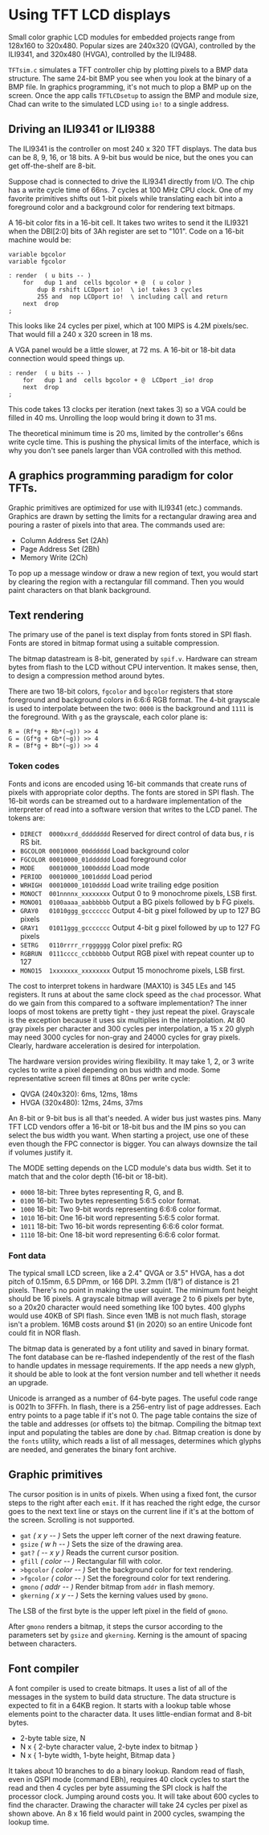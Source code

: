 # Using TFT LCD displays

Small color graphic LCD modules for embedded projects range from 128x160
to 320x480. Popular sizes are 240x320 (QVGA), controlled by the ILI9341,
and 320x480 (HVGA), controlled by the ILI9488.

`TFTsim.c` simulates a TFT controller chip by plotting pixels to a BMP data
structure. The same 24-bit BMP you see when you look at the binary of a BMP
file. In graphics programming, it's not much to plop a BMP up on the screen.
Once the app calls `TFTLCDsetup` to assign the BMP and module size,
Chad can write to the simulated LCD using `io!` to a single address.

## Driving an ILI9341 or ILI9388

The ILI9341 is the controller on most 240 x 320 TFT displays.
The data bus can be 8, 9, 16, or 18 bits.
A 9-bit bus would be nice, but the ones you can get off-the-shelf are 8-bit.

Suppose chad is connected to drive the ILI9341 directly from I/O.
The chip has a write cycle time of 66ns. 7 cycles at 100 MHz CPU clock.
One of my favorite primitives shifts out 1-bit pixels while translating each bit
into a foreground color and a background color for rendering text bitmaps.

A 16-bit color fits in a 16-bit cell. It takes two writes to send it the
ILI9321 when the DBI\[2:0] bits of 3Ah register are set to "101".
Code on a 16-bit machine would be:

```forth
variable bgcolor
variable fgcolor

: render  ( u bits -- )
    for   dup 1 and  cells bgcolor + @  ( u color )
        dup 8 rshift LCDport io!  \ io! takes 3 cycles
	    255 and  nop LCDport io!  \ including call and return
    next  drop
;
```

This looks like 24 cycles per pixel, which at 100 MIPS is 4.2M pixels/sec.
That would fill a 240 x 320 screen in 18 ms.

A VGA panel would be a little slower, at 72 ms. A 16-bit or 18-bit data
connection would speed things up.

```
: render  ( u bits -- )
    for   dup 1 and  cells bgcolor + @  LCDport _io! drop
    next  drop
;
```

This code takes 13 clocks per iteration (next takes 3) so a VGA could be filled
in 40 ms. Unrolling the loop would bring it down to 31 ms.

The theoretical minimum time is 20 ms, limited by the controller's 66ns write
cycle time. This is pushing the physical limits of the interface, which is why
you don't see panels larger than VGA controlled with this method.

## A graphics programming paradigm for color TFTs.

Graphic primitives are optimized for use with ILI9341 (etc.) commands.
Graphics are drawn by setting the limits for a rectangular drawing area and
pouring a raster of pixels into that area. The commands used are:

- Column Address Set (2Ah)
- Page Address Set (2Bh)
- Memory Write (2Ch)

To pop up a message window or draw a new region of text, you would start by
clearing the region with a rectangular fill command.
Then you would paint characters on that blank background.

## Text rendering

The primary use of the panel is text display from fonts stored in SPI flash.
Fonts are stored in bitmap format using a suitable compression.

The bitmap datastream is 8-bit, generated by `spif.v`. Hardware can stream bytes
from flash to the LCD without CPU intervention. It makes sense, then, to design
a compression method around bytes.

There are two 18-bit colors, `fgcolor` and `bgcolor` registers that store
foreground and background colors in 6:6:6 RGB format.
The 4-bit grayscale is used to interpolate between the two:
`0000` is the background and `1111` is the foreground.
With `g` as the grayscale, each color plane is:

```
R = (Rf*g + Rb*(~g)) >> 4
G = (Gf*g + Gb*(~g)) >> 4
R = (Bf*g + Bb*(~g)) >> 4
```

### Token codes

Fonts and icons are encoded using 16-bit commands that create runs of pixels
with appropriate color depths. The fonts are stored in SPI flash.
The 16-bit words can be streamed out to a hardware implementation of the interpreter
of read into a software version that writes to the LCD panel. The tokens are:

- `DIRECT  0000xxrd_dddddddd`  Reserved for direct control of data bus, r is RS bit.
- `BGCOLOR 00010000_00dddddd`  Load background color
- `FGCOLOR 00010000_01dddddd`  Load foreground color
- `MODE    00010000_1000dddd`  Load mode
- `PERIOD  00010000_1001dddd`  Load period
- `WRHIGH  00010000_1010dddd`  Load write trailing edge position
- `MONOCT  001nnnnx_xxxxxxxx`  Output 0 to 9 monochrome pixels, LSB first.
- `MONO01  0100aaaa_aabbbbbb`  Output a BG pixels followed by b FG pixels.
- `GRAY0   01010ggg_gccccccc`  Output 4-bit g pixel followed by up to 127 BG pixels
- `GRAY1   01011ggg_gccccccc`  Output 4-bit g pixel followed by up to 127 FG pixels
- `SETRG   0110rrrr_rrgggggg`  Color pixel prefix: RG
- `RGBRUN  0111cccc_ccbbbbbb`  Output RGB pixel with repeat counter up to 127
- `MONO15  1xxxxxxx_xxxxxxxx`  Output 15 monochrome pixels, LSB first.

The cost to interpret tokens in hardware (MAX10) is 345 LEs and 145 registers.
It runs at about the same clock speed as the `chad` processor.
What do we gain from this compared to a software implementation?
The inner loops of most tokens are pretty tight - they just repeat the pixel.
Grayscale is the exception because it uses six multiplies in the interpolation.
At 80 gray pixels per character and 300 cycles per interpolation, a 15 x 20 glyph
may need 3000 cycles for non-gray and 24000 cycles for gray pixels.
Clearly, hardware acceleration is desired for interpolation.

The hardware version provides wiring flexibility.
It may take 1, 2, or 3 write cycles to write a pixel depending on bus width and mode.
Some representative screen fill times at 80ns per write cycle:

- QVGA (240x320): 6ms, 12ms, 18ms
- HVGA (320x480): 12ms, 24ms, 37ms

An 8-bit or 9-bit bus is all that's needed. A wider bus just wastes pins.
Many TFT LCD vendors offer a 16-bit or 18-bit bus and the IM pins so you can
select the bus width you want. When starting a project, use one of these even
though the FPC connector is bigger. You can always downsize the tail if volumes
justify it.

The MODE setting depends on the LCD module's data bus width.
Set it to match that and the color depth (16-bit or 18-bit).

- `0000` 18-bit: Three bytes representing R, G, and B.
- `0100` 16-bit: Two bytes representing 5:6:5 color format.
- `1000` 18-bit: Two 9-bit words representing 6:6:6 color format.
- `1010` 16-bit: One 16-bit word representing 5:6:5 color format.
- `1011` 18-bit: Two 16-bit words representing 6:6:6 color format.
- `1110` 18-bit: One 18-bit word representing 6:6:6 color format.

### Font data

The typical small LCD screen, like a 2.4" QVGA or 3.5" HVGA,
has a dot pitch of 0.15mm, 6.5 DPmm, or 166 DPI.
3.2mm (1/8") of distance is 21 pixels.
There's no point in making the user squint.
The minimum font height should be 16 pixels.
A grayscale bitmap will average 2 to 6 pixels per byte, so a 20x20
character would need something like 100 bytes. 400 glyphs would use 40KB
of SPI flash. Since even 1MB is not much flash, storage isn't a problem.
16MB costs around $1 (in 2020) so an entire Unicode font could fit in NOR flash.

The bitmap data is generated by a font utility and saved in binary format.
The font database can be re-flashed independently of the rest of the flash
to handle updates in message requirements. If the app needs a new glyph, it should
be able to look at the font version number and tell whether it needs an upgrade.

Unicode is arranged as a number of 64-byte pages.
The useful code range is 0021h to 3FFFh.
In flash, there is a 256-entry list of page addresses.
Each entry points to a page table if it's not 0.
The page table contains the size of the table and 
addresses (or offsets to) the bitmap.
Compiling the bitmap text input and populating the tables are done by `chad`.
Bitmap creation is done by the `fonts` utility, which reads a list of all messages,
determines which glyphs are needed, and generates the binary font archive.

## Graphic primitives

The cursor position is in units of pixels. 
When using a fixed font, the cursor steps to the right after each `emit`.
If it has reached the right edge, the cursor goes to the next text line
or stays on the current line if it's at the bottom of the screen.
Scrolling is not supported.

- `gat` *( x y -- )* Sets the upper left corner of the next drawing feature.
- `gsize` *( w h -- )* Sets the size of the drawing area.
- `gat?` *( -- x y )* Reads the current cursor position.
- `gfill` *( color -- )* Rectangular fill with color.
- `>bgcolor` *( color -- )* Set the background color for text rendering.
- `>fgcolor` *( color -- )* Set the foreground color for text rendering.
- `gmono` *( addr -- )* Render bitmap from `addr` in flash memory.
- `gkerning` *( x y -- )* Sets the kerning values used by `gmono`.

The LSB of the first byte is the upper left pixel in the field of `gmono`.

After `gmono` renders a bitmap, it steps the cursor according to the
parameters set by `gsize` and `gkerning`.
Kerning is the amount of spacing between characters.

## Font compiler

A font compiler is used to create bitmaps.
It uses a list of all of the messages in the system to build data structure.
The data structure is expected to fit in a 64KB region.
It starts with a lookup table whose elements point to the character data.
It uses little-endian format and 8-bit bytes.

- 2-byte table size, N
- N x { 2-byte character value, 2-byte index to bitmap }
- N x { 1-byte width, 1-byte height, Bitmap data }

It takes about 10 branches to do a binary lookup.
Random read of flash, even in QSPI mode (command EBh),
requires 40 clock cycles to start the read and then 4 cycles per byte
assuming the SPI clock is half the processor clock.
Jumping around costs you.
It will take about 600 cycles to find the character.
Drawing the character will take 24 cycles per pixel as shown above.
An 8 x 16 field would paint in 2000 cycles, swamping the lookup time.






